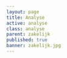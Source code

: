 ```yaml
---
layout: page
title: Analyse
active: analyse
class: analyse
parent: zakelijk
published: true
banner: zakelijk.jpg
---
```

